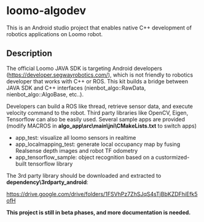 # loomo-algodev
This is an Android studio project that enables native C++ development of robotics applications on Loomo robot.

## Description
The official Loomo JAVA SDK is targeting Android developers (https://developer.segwayrobotics.com/), which is not friendly to robotics developer that works with C++ or ROS. This kit builds a bridge between JAVA SDK and C++ interfaces (nienbot_algo::RawData, nienbot_algo::AlgoBase, etc..).

Developers can build a ROS like thread, retrieve sensor data, and execute velocity command to the robot. Third party libraries like OpenCV, Eigen, Tensorflow can also be easily used. Several sample apps are provided (modify MACROS in **algo_app\src\main\jni\CMakeLists.txt** to switch apps)
- app_test: visualize all loomo sensors in realtime
- app_localmapping_test: generate local occupancy map by fusing Realsense depth images and robot TF odometry
- app_tensorflow_sample: object recognition based on a custormized-built tensorflow library

The 3rd party library should be downloaded and extracted to **dependency\3rdparty_android**:

https://drive.google.com/drive/folders/1FSVhPz7ZhSJqS4sTjBbKZDFhiEfk5ofH

**This project is still in beta phases, and more documentation is needed.**
